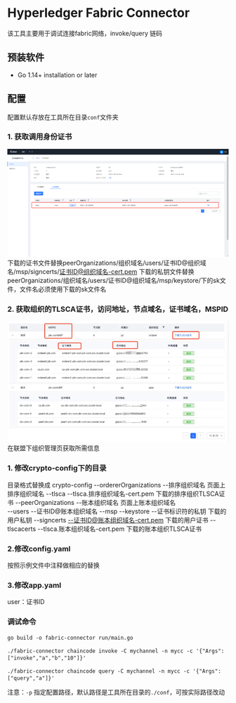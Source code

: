 # Hyperledger Fabric Connector

该工具主要用于调试连接fabric网络，invoke/query 链码

## 预装软件

- Go 1.14+ installation or later

## 配置

配置默认存放在工具所在目录`conf`文件夹

### 1. 获取调用身份证书
![msp证书](./assets/msp证书.png)
下载的证书文件替换peerOrganizations/组织域名/users/证书ID@组织域名/msp/signcerts/证书ID@组织域名-cert.pem
下载的私钥文件替换peerOrganizations/组织域名/users/证书ID@组织域名/msp/keystore/下的sk文件，文件名必须使用下载的sk文件名

### 2. 获取组织的TLSCA证书，访问地址，节点域名，证书域名，MSPID
![msp证书](./assets/访问.png)
在联盟下组织管理页获取所需信息

### 1. 修改crypto-config下的目录
目录格式替换成
crypto-config
  --ordererOrganizations
    --排序组织域名 页面上排序组织域名
      --tlsca
        --tlsca.排序组织域名-cert.pem 下载的排序组织TLSCA证书
  --peerOrganizations
    --账本组织域名 页面上账本组织域名     
      --users
        --证书ID@账本组织域名
          --msp
            --keystore
              --证书标识符的私钥 下载的用户私钥
            --signcerts
              --证书ID@账本组织域名-cert.pem 下载的用户证书
            --tlscacerts
              --tlsca.账本组织域名-cert.pem 下载的账本组织TLSCA证书     
### 2.修改config.yaml
按照示例文件中注释做相应的替换

### 3.修改app.yaml
user：证书ID

### 调试命令

```
go build -o fabric-connector run/main.go
```

```shell
./fabric-connector chaincode invoke -C mychannel -n mycc -c '{"Args":["invoke","a","b","10"]}'
```

```shell
./fabric-connector chaincode query -C mychannel -n mycc -c '{"Args":["query","a"]}'
```

注意：`-p` 指定配置路径，默认路径是工具所在目录的`./conf`，可按实际路径改动

